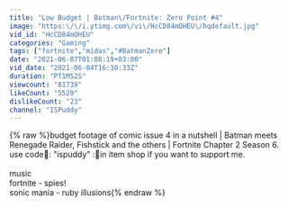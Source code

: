 ```yaml
---
title: "Low Budget | Batman\/Fortnite: Zero Point #4"
image: "https:\/\/i.ytimg.com\/vi\/HcCD84mOHEU\/hqdefault.jpg"
vid_id: "HcCD84mOHEU"
categories: "Gaming"
tags: ["fortnite","midas","#BatmanZero"]
date: "2021-06-07T01:08:19+03:00"
vid_date: "2021-06-04T16:30:33Z"
duration: "PT1M52S"
viewcount: "81739"
likeCount: "5529"
dislikeCount: "23"
channel: "ISPuddy"
---
```

{% raw %}budget footage of comic issue 4 in a nutshell | Batman meets Renegade Raider, Fishstick and the others |  Fortnite Chapter 2 Season 6.<br />use code🌟: &quot;ispuddy&quot;  :🌟in item shop if you want to support me.<br /><br />music<br />fortnite - spies!<br />sonic mania - ruby illusions{% endraw %}
